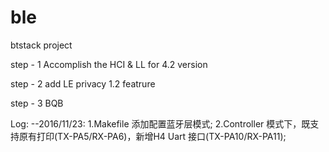 # ble
btstack project 

step - 1 
	Accomplish the HCI & LL for 4.2 version

step - 2 
    add LE privacy 1.2 featrure

step - 3 
    BQB

Log:
    --2016/11/23: 
    1.Makefile 添加配置蓝牙层模式;
    2.Controller 模式下，既支持原有打印(TX-PA5/RX-PA6)，新增H4 Uart 接口(TX-PA10/RX-PA11);
